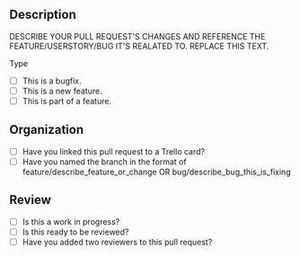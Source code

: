 ## Description
DESCRIBE YOUR PULL REQUEST'S CHANGES AND REFERENCE THE FEATURE/USERSTORY/BUG IT'S REALATED TO. REPLACE THIS TEXT.

Type
- [ ] This is a bugfix.
- [ ] This is a new feature.
- [ ] This is part of a feature.
## Organization
- [ ] Have you linked this pull request to a Trello card?
- [ ] Have you named the branch in the format of feature/describe_feature_or_change OR bug/describe_bug_this_is_fixing
## Review
- [ ] Is this a work in progress?
- [ ]  Is this ready to be reviewed?
- [ ]  Have you added two reviewers to this pull request?
